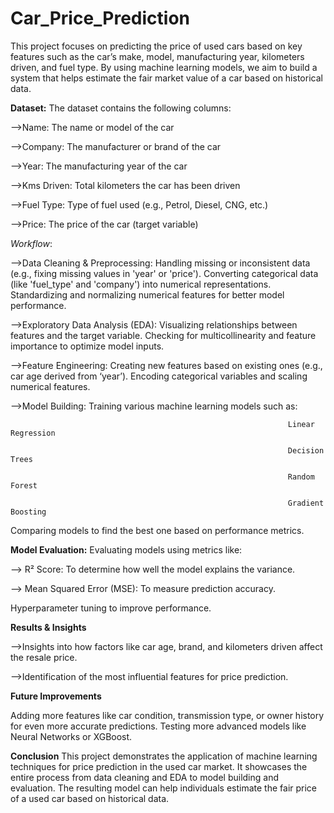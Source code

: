 # Car_Price_Prediction
This project focuses on predicting the price of used cars based on key features such as the car’s make, model, manufacturing year, kilometers driven, and fuel type. By using machine learning models, we aim to build a system that helps estimate the fair market value of a car based on historical data.

**Dataset:** The dataset contains the following columns:

-->Name: The name or model of the car

-->Company: The manufacturer or brand of the car

-->Year: The manufacturing year of the car

-->Kms Driven: Total kilometers the car has been driven

-->Fuel Type: Type of fuel used (e.g., Petrol, Diesel, CNG, etc.)

-->Price: The price of the car (target variable)


*Workflow*:

-->Data Cleaning & Preprocessing: Handling missing or inconsistent data (e.g., fixing missing values in 'year' or 'price'). Converting categorical data (like 'fuel_type' and 'company') into numerical representations. Standardizing and normalizing numerical features for better model performance.

-->Exploratory Data Analysis (EDA): Visualizing relationships between features and the target variable. Checking for multicollinearity and feature importance to optimize model inputs.

-->Feature Engineering: Creating new features based on existing ones (e.g., car age derived from ‘year’). Encoding categorical variables and scaling numerical features.

-->Model Building: Training various machine learning models such as:

                                                                  Linear Regression
                                                                  
                                                                  Decision Trees
                                                                  
                                                                  Random Forest
                                                                  
                                                                  Gradient Boosting
Comparing models to find the best one based on performance metrics.


**Model Evaluation:** Evaluating models using metrics like:

--> R² Score: To determine how well the model explains the variance.

--> Mean Squared Error (MSE): To measure prediction accuracy.

Hyperparameter tuning to improve performance.

**Results & Insights**

-->Insights into how factors like car age, brand, and kilometers driven affect the resale price.

-->Identification of the most influential features for price prediction.


**Future Improvements**

Adding more features like car condition, transmission type, or owner history for even more accurate predictions.
Testing more advanced models like Neural Networks or XGBoost.

**Conclusion**
This project demonstrates the application of machine learning techniques for price prediction in the used car market. It showcases the entire process from data cleaning and EDA to model building and evaluation. The resulting model can help individuals estimate the fair price of a used car based on historical data.
